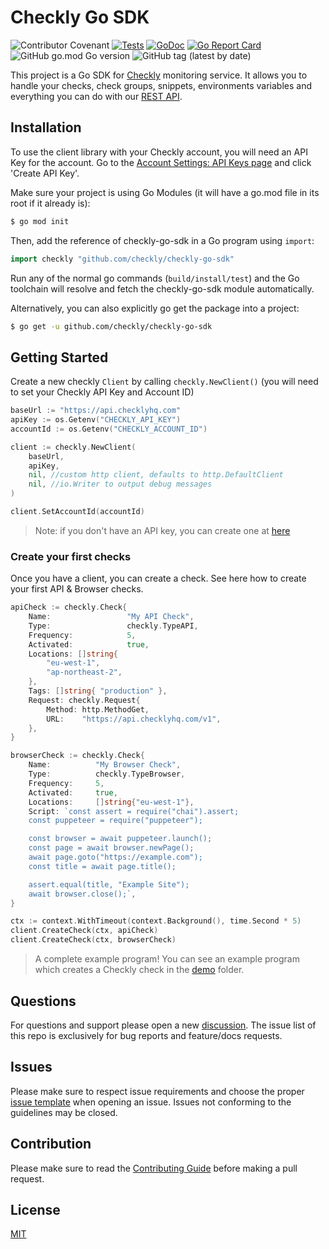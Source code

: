 # Checkly Go SDK

![Contributor Covenant](https://img.shields.io/badge/Contributor%20Covenant-2.1-4baaaa.svg)
[![Tests](https://github.com/checkly/checkly-go-sdk/actions/workflows/test.yml/badge.svg)](https://github.com/checkly/checkly-go-sdk/actions/workflows/test.yml)
[![GoDoc](https://godoc.org/github.com/checkly/checkly-go-sdk?status.png)](http://godoc.org/github.com/checkly/checkly-go-sdk)
[![Go Report Card](https://goreportcard.com/badge/github.com/checkly/checkly-go-sdk)](https://goreportcard.com/report/github.com/checkly/checkly-go-sdk)
![GitHub go.mod Go version](https://img.shields.io/github/go-mod/go-version/checkly/checkly-go-sdk)
![GitHub tag (latest by date)](https://img.shields.io/github/v/tag/checkly/checkly-go-sdk?label=Version)


This project is a Go SDK for [Checkly](https://checklyhq.com/?utm_source=github&lmref=1374) monitoring service. It allows you to handle your checks, check groups, snippets, environments variables and everything you can do with our [REST API](https://www.checklyhq.com/docs/api).

## Installation

To use the client library with your Checkly account, you will need an API Key for the account. Go to the [Account Settings: API Keys page](https://app.checklyhq.com/account/api-keys) and click 'Create API Key'.

Make sure your project is using Go Modules (it will have a go.mod file in its root if it already is):

```bash
$ go mod init
```

Then, add the reference of checkly-go-sdk in a Go program using `import`:
```go
import checkly "github.com/checkly/checkly-go-sdk"
```

Run any of the normal go commands (`build/install/test`) and the  Go toolchain will resolve and fetch the  checkly-go-sdk module automatically.

Alternatively, you can also explicitly go get the package into a project:

```bash
$ go get -u github.com/checkly/checkly-go-sdk
```

## Getting Started

Create a new checkly `Client` by calling `checkly.NewClient()` (you will need to set your Checkly API Key and Account ID)

```go
baseUrl := "https://api.checklyhq.com"
apiKey := os.Getenv("CHECKLY_API_KEY")
accountId := os.Getenv("CHECKLY_ACCOUNT_ID")

client := checkly.NewClient(
	baseUrl,
	apiKey,
	nil, //custom http client, defaults to http.DefaultClient
	nil, //io.Writer to output debug messages
)

client.SetAccountId(accountId)
```

> Note: if you don't have an API key, you can create one at [here](https://app.checklyhq.com/account/api-keys)

### Create your first checks

Once you have a client, you can create a check. See here how to create your first API & Browser checks.

```go
apiCheck := checkly.Check{
	Name:                 "My API Check",
	Type:                 checkly.TypeAPI,
	Frequency:            5,
	Activated:            true,
	Locations: []string{
		"eu-west-1",
		"ap-northeast-2",
	},
	Tags: []string{ "production" },
	Request: checkly.Request{
		Method: http.MethodGet,
		URL:    "https://api.checklyhq.com/v1",
	},
}

browserCheck := checkly.Check{
	Name:          "My Browser Check",
	Type:          checkly.TypeBrowser,
	Frequency:     5,
	Activated:     true,
	Locations:     []string{"eu-west-1"},
	Script: `const assert = require("chai").assert;
	const puppeteer = require("puppeteer");

	const browser = await puppeteer.launch();
	const page = await browser.newPage();
	await page.goto("https://example.com");
	const title = await page.title();

	assert.equal(title, "Example Site");
	await browser.close();`,
}

ctx := context.WithTimeout(context.Background(), time.Second * 5)
client.CreateCheck(ctx, apiCheck)
client.CreateCheck(ctx, browserCheck)
```

>  A complete example program! You can see an example program which creates a Checkly check in the [demo](demo/main.go) folder.

## Questions
For questions and support please open a new  [discussion](https://github.com/checkly/checkly-go-sdk/discussions). The issue list of this repo is exclusively for bug reports and feature/docs requests.

## Issues
Please make sure to respect issue requirements and choose the proper [issue template](https://github.com/checkly/checkly-go-sdk/issues/new/choose) when opening an issue. Issues not conforming to the guidelines may be closed.

## Contribution
Please make sure to read the [Contributing Guide](https://github.com/checkly/checkly-go-sdk/blob/main/CONTRIBUTING.md) before making a pull request.

## License

[MIT](https://github.com/checkly/checkly-go-sdk/blob/main/LICENSE)
